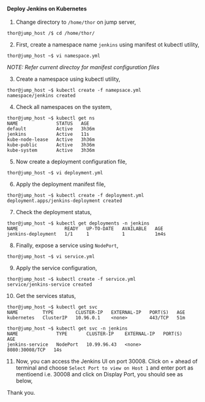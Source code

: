 #### Deploy Jenkins on Kubernetes

1. Change directory to `/home/thor` on jump server,

```
thor@jump_host /$ cd /home/thor/
```

2. First, create a namespace name `jenkins` using manifest ot kubectl utility,

```
thor@jump_host ~$ vi namespace.yml
```
*NOTE: Refer current directoy for manifest  configuration files*

3. Create a namespace using kubectl utility,

```
thor@jump_host ~$ kubectl create -f namepsace.yml
namespace/jenkins created
```

4. Check all namespaces on the system,

```
thor@jump_host ~$ kubectl get ns
NAME              STATUS   AGE
default           Active   3h36m
jenkins           Active   11s
kube-node-lease   Active   3h36m
kube-public       Active   3h36m
kube-system       Active   3h36m
```

5. Now create a deployment configuration file,

```
thor@jump_host ~$ vi deployment.yml
```

6. Apply the deployment manifest file,

```
thor@jump_host ~$ kubectl create -f deployment.yml
deployment.apps/jenkins-deployment created
```

7. Check the deployment status,

```
thor@jump_host ~$ kubectl get deployments -n jenkins
NAME                 READY   UP-TO-DATE   AVAILABLE   AGE
jenkins-deployment   1/1     1            1           1m4s
```

8. Finally, expose a service using `NodePort`,

```
thor@jump_host ~$ vi service.yml
```

9. Apply the service configuration, 

```
thor@jump_host ~$ kubectl create -f service.yml
service/jenkins-service created
```

10. Get the services status,

```
thor@jump_host ~$ kubectl get svc
NAME         TYPE        CLUSTER-IP   EXTERNAL-IP   PORT(S)   AGE
kubernetes   ClusterIP   10.96.0.1    <none>        443/TCP   51m

thor@jump_host ~$ kubectl get svc -n jenkins
NAME              TYPE       CLUSTER-IP    EXTERNAL-IP   PORT(S)          AGE
jenkins-service   NodePort   10.99.96.43   <none>        8080:30008/TCP   14s
```

11. Now, you can access the Jenkins UI on port 30008. Click on + ahead of terminal and choose `Select Port to view on Host 1` and enter port as mentioend i.e. 30008 and click on Display Port, you should see as below,



Thank you.

